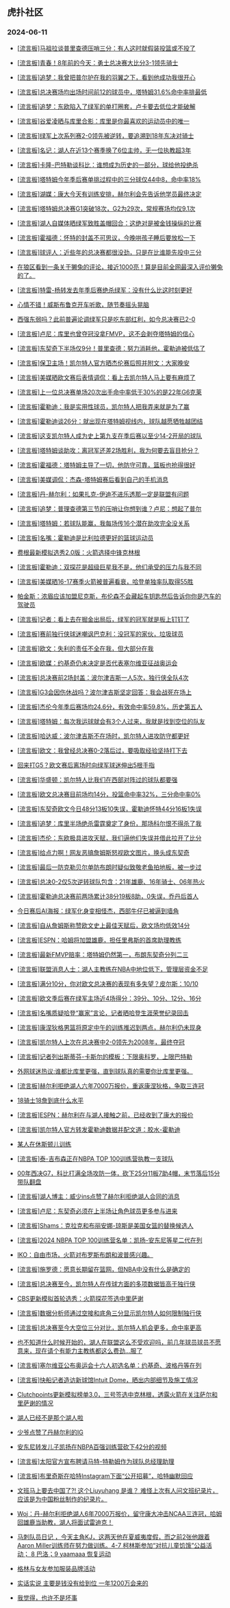 ## 虎扑社区 
### 2024-06-11

+ [[流言板]马祖拉谈普里查德压哨三分：有人这时就假装投篮或不投了](https://bbs.hupu.com/626755523.html)

+ [[流言板]青春！8年前的今天：勇士总决赛大比分3-1领先骑士](https://bbs.hupu.com/626756443.html)

+ [[流言板]追梦：我曾把普尔护在我的羽翼之下，看到他成功我很开心](https://bbs.hupu.com/626754081.html)

+ [[流言板]总决赛场均出场时间前12的球员中，塔特姆31.6%命中率排最低](https://bbs.hupu.com/626755135.html)

+ [[流言板]追梦：东欧陷入了绿军的单打圈套，卢卡要去低位才能破解](https://bbs.hupu.com/626753724.html)

+ [[流言板]谷爱凌晒与库里合影：库里是你最喜欢的运动员中的唯一](https://bbs.hupu.com/626755448.html)

+ [[流言板]绿军上次系列赛2-0领先被逆转，要追溯到18年东决对骑士](https://bbs.hupu.com/626756897.html)

+ [[流言板]名记：湖人在近13个赛季换了6位主帅，无一位执教超3年](https://bbs.hupu.com/626755949.html)

+ [[流言板]卡隆-巴特勒谈科比：谁想成为历史的一部分，球给他投绝杀](https://bbs.hupu.com/626756317.html)

+ [[流言板]塔特姆今年季后赛单挑过程中的三分球仅44中8，命中率18%](https://bbs.hupu.com/626754728.html)

+ [[流言板]湖媒：康大今天有训练安排，赫尔利会先告诉他学员最终决定](https://bbs.hupu.com/626755776.html)

+ [[流言板]塔特姆总决赛G1突破18次，G2为29次，常规赛场均仅9.1次](https://bbs.hupu.com/626757183.html)

+ [[流言板]湖人自媒体晒绿军致胜盖帽回合：这绝对是被金钱操纵的比赛](https://bbs.hupu.com/626752939.html)

+ [[流言板]霍福德：怀特的封盖不可思议，今晚哄孩子睡后要放松一下](https://bbs.hupu.com/626756184.html)

+ [[流言板]球评人：近些年的总决赛都很没劲，只是在比谁能先投中三分](https://bbs.hupu.com/626756832.html)

+ [在狼区看到一条关于獭兔的评论，接近1000亮！算是目前全网最深入评价獭兔的了。](https://bbs.hupu.com/626752469.html)

+ [[流言板]特雷-杨转发去年季后赛绝杀绿军：没有什么比这时刻更好](https://bbs.hupu.com/626755681.html)

+ [心情不错！威斯布鲁克开车听歌，随节奏摇头晃脑](https://bbs.hupu.com/626756693.html)

+ [西强东弱吗？此前普遍论调绿军只是吃东部红利，如今总决赛已2-0](https://bbs.hupu.com/626751886.html)

+ [[流言板]卢尼：库里也曾夺冠没拿FMVP，这不会剥夺塔特姆的信心](https://bbs.hupu.com/626751613.html)

+ [[流言板]东契奇下半场仅9分！普里查德：努力消耗他，霍勒迪被低估了](https://bbs.hupu.com/626756101.html)

+ [[流言板]保卫主场！凯尔特人官方晒杰伦赛后照并附文：大家晚安](https://bbs.hupu.com/626756375.html)

+ [[流言板]美媒晒欧文赛后表情调侃：看上去凯尔特人马上要有麻烦了](https://bbs.hupu.com/626754873.html)

+ [[流言板]上一位总决赛单场20次出手命中率低于30%的是22年G6克莱](https://bbs.hupu.com/626752286.html)

+ [[流言板]霍勒迪：我是实用性球员，凯尔特人把我弄来就是为了赢](https://bbs.hupu.com/626756340.html)

+ [[流言板]霍勒迪谈26分：就出现在塔特姆视线内，球队越愿牺牲越团结](https://bbs.hupu.com/626755753.html)

+ [[流言板]这支凯尔特人成为史上第九支在季后赛以至少14-2开局的球队](https://bbs.hupu.com/626754078.html)

+ [[流言板]塔特姆谈助攻：离冠军还差2场胜利，我为何要去盲目抢分？](https://bbs.hupu.com/626750023.html)

+ [[流言板]霍福德：塔特姆主导了一切，他防守可靠，篮板也抢得很好](https://bbs.hupu.com/626755483.html)

+ [[流言板]美媒调侃：杰森-塔特姆赛后看到自己的手机消息](https://bbs.hupu.com/626750629.html)

+ [[流言板]丹-赫尔利：如果扎克-伊迪不进乐透那一定是联盟有问题](https://bbs.hupu.com/626752533.html)

+ [[流言板]追梦：普理查德第三节的压哨让你想到谁？卢尼：想起了普尔](https://bbs.hupu.com/626753920.html)

+ [[流言板]塔特姆：若球队能赢，我每场传16个潜在助攻完全没关系](https://bbs.hupu.com/626754585.html)

+ [[流言板]名嘴：霍勒迪是比利拉德更好的篮球运动员](https://bbs.hupu.com/626754793.html)

+ [费根最新模拟选秀2.0版：火箭选择中锋克林根](https://bbs.hupu.com/626755651.html)

+ [[流言板]霍勒迪：双探花是超级巨星我不是，他们承受的压力与我不同](https://bbs.hupu.com/626750261.html)

+ [[流言板]美媒晒16-17赛季火箭被普遍看衰，哈登单独率队取得55胜](https://bbs.hupu.com/626751599.html)

+ [帕金斯：浓眉应该加盟尼克斯，布伦森不会藏起车钥匙然后告诉你你是汽车的驾驶员](https://bbs.hupu.com/626754830.html)

+ [[流言板]记者：看上去在掘金出局后，绿军的冠军就是板上钉钉了](https://bbs.hupu.com/626754952.html)

+ [[流言板]赛前独行侠球迷嘲讽巴克利：没冠军的家伙，垃圾球员](https://bbs.hupu.com/626754797.html)

+ [[流言板]欧文：失利的责任不全在我，但大部分在我](https://bbs.hupu.com/626749751.html)

+ [[流言板]欧媒：约基奇仍未决定是否代表塞尔维亚征战奥运会](https://bbs.hupu.com/626755376.html)

+ [[流言板]总决赛前2场封盖：波尔津吉斯一人5次，独行侠全队4次](https://bbs.hupu.com/626756265.html)

+ [[流言板]G3会因伤休战吗？波尔津吉斯坚定回答：我会战死在场上](https://bbs.hupu.com/626748940.html)

+ [[流言板]杰伦今年季后赛场均24.6分，有效命中率59.8%，历史第五人](https://bbs.hupu.com/626757284.html)

+ [[流言板]塔特姆：每次我运球就会有3个人过来，我就是找到空位的队友](https://bbs.hupu.com/626750328.html)

+ [[流言板]哈达威：波尔津吉斯不在场时，凯尔特人进攻防守都更好](https://bbs.hupu.com/626756628.html)

+ [[流言板]欧文：我曾经总决赛0-2落后过，要吸取经验坚持打下去](https://bbs.hupu.com/626749931.html)

+ [回来打G5？欧文赛后离场时向绿军球迷伸出5根手指](https://bbs.hupu.com/626750887.html)

+ [[流言板]华盛顿：凯尔特人比我们在西部对阵过的球队都要强](https://bbs.hupu.com/626749632.html)

+ [[流言板]欧文总决赛目前场均14分，投篮命中率32%，三分命中率0%](https://bbs.hupu.com/626748045.html)

+ [[流言板]东契奇欧文今日48分13板10失误，霍勒迪怀特44分16板1失误](https://bbs.hupu.com/626749306.html)

+ [[流言板]追梦：库里半场绝杀雷霆奠定了身份，那场科尔恨不得杀了我](https://bbs.hupu.com/626751469.html)

+ [[流言板]杰伦：东欧极具进攻天赋，我们逼他们失误并借此拉开了比分](https://bbs.hupu.com/626756344.html)

+ [[流言板]给点力啊！网友恶搞詹姆斯怒视欧文图片，换头成东契奇](https://bbs.hupu.com/626748935.html)

+ [[流言板]最后一防克勒贝尔单防布朗时疑似致敬老鱼拍地板，被一步过](https://bbs.hupu.com/626748877.html)

+ [[流言板]总决0-2仅5次逆转球队包含：21年雄鹿、16年骑士、06年热火](https://bbs.hupu.com/626749483.html)

+ [[流言板]霍勒迪总决赛前两场累计38分19板8助，0失误，乔丹后首人](https://bbs.hupu.com/626749029.html)

+ [今日赛后AI海报：绿军化身变相怪杰，西部牛仔已被逼到墙角](https://bbs.hupu.com/626750520.html)

+ [[流言板]自从詹姆斯称赞欧文史上最佳天赋后，欧文场均低效14分](https://bbs.hupu.com/626747959.html)

+ [[流言板]ESPN：哈姆将加盟雄鹿，担任里弗斯的首席助理教练](https://bbs.hupu.com/626757841.html)

+ [[流言板]最新FMVP赔率：塔特姆仍然第一，布朗东契奇分列二三](https://bbs.hupu.com/626757576.html)

+ [[流言板]联盟消息人士：湖人主教练在NBA中地位低下，管理层资金不足](https://bbs.hupu.com/626757878.html)

+ [[流言板]满分10分，你对欧文总决赛的表现有多失望？皮尔斯：10/10](https://bbs.hupu.com/626757583.html)

+ [[流言板]欧文季后赛在绿军主场近4场得分：39分、10分、12分、16分](https://bbs.hupu.com/626757650.html)

+ [[流言板]名嘴质疑哈登“赢家”言论，记者晒哈登生涯荣誉纪录回击](https://bbs.hupu.com/626757620.html)

+ [[流言板]康涅狄格男篮将原定中午的训练推迟到两点，赫尔利仍未现身](https://bbs.hupu.com/626757982.html)

+ [[流言板]凯尔特人上次在总决赛中2-0领先为2008年，最终夺冠](https://bbs.hupu.com/626755372.html)

+ [[流言板]记者列出斯蒂芬-卡斯尔的模板：下限奥科罗，上限巴特勒](https://bbs.hupu.com/626757607.html)

+ [外网球迷热议:谁都比库里更强，直到球队真的需要你比库里更强。](https://bbs.hupu.com/626754465.html)

+ [[流言板]赫尔利拒绝湖人六年7000万报价，重返康涅狄格，争取三连冠](https://bbs.hupu.com/626758384.html)

+ [18骑士18詹到底什么水平](https://bbs.hupu.com/626757286.html)

+ [[流言板]ESPN：赫尔利在与湖人接触之前，已经收到了康大的报价](https://bbs.hupu.com/626758448.html)

+ [[流言板]凯尔特人官方转发霍勒迪数据并配文道：胶水-霍勒迪](https://bbs.hupu.com/626758422.html)

+ [某人在休斯顿儿训练](https://bbs.hupu.com/626757937.html)

+ [[流言板]泰-吉布森正在NBPA TOP 100训练营执教一支球队](https://bbs.hupu.com/626758314.html)

+ [00年西决G7，科比打满全场攻防一体，砍下25分11板7助4帽，末节落后15分带队翻盘](https://bbs.hupu.com/626756606.html)

+ [[流言板]湖人博主：威少ins点赞了赫尔利拒绝湖人合同的消息](https://bbs.hupu.com/626758667.html)

+ [[流言板]卢尼：东契奇必须在上半场让角色球员更多参与进来](https://bbs.hupu.com/626758551.html)

+ [[流言板]Shams：克拉克和布丽安娜-琼斯是美国女篮的替换候选人](https://bbs.hupu.com/626758531.html)

+ [[流言板]2024 NBPA TOP 100训练营名单：凯扬-安东尼等星二代在列](https://bbs.hupu.com/626758348.html)

+ [IKO：自由市场，火箭对布罗斯布朗和波普感兴趣。](https://bbs.hupu.com/626756908.html)

+ [[流言板]施罗德：愿意长期留在篮网，但NBA中没有什么是确定的](https://bbs.hupu.com/626758561.html)

+ [[流言板]总决赛至今，凯尔特人在传球方面的多项数据皆高于独行侠](https://bbs.hupu.com/626758626.html)

+ [CBS更新模拟首轮选秀：火箭探花签选中里萨谢](https://bbs.hupu.com/626752923.html)

+ [[流言板]数据分析师通过空接和底角三分显示凯尔特人如何限制独行侠](https://bbs.hupu.com/626758609.html)

+ [[流言板]总决赛至今大空位三分对比，凯尔特人机会更多，命中率更高](https://bbs.hupu.com/626758717.html)

+ [也不知道什么时候开始的，湖人在联盟这么不受欢迎吗，前几年球员球员不愿意来，现在请个有能力主教练都这么费劲…服了](https://bbs.hupu.com/626758436.html)

+ [[流言板]塞尔维亚公布奥运会十六人初选名单：约基奇、波格丹等在列](https://bbs.hupu.com/626758757.html)

+ [[流言板]快船记者造访新球馆Intuit Dome，晒出内部细节及施工情况](https://bbs.hupu.com/626758796.html)

+ [Clutchpoints更新模拟榜单3.0，三号签选中克林根，透露火箭在关注萨尔和里萨谢的情况](https://bbs.hupu.com/626758719.html)

+ [湖人已经不是那个湖人啦](https://bbs.hupu.com/626758658.html)

+ [少爷点赞了丹赫尔利的IG](https://bbs.hupu.com/626758605.html)

+ [安东尼转发儿子凯扬在NBPA百强训练营砍下42分的视频](https://bbs.hupu.com/626758847.html)

+ [[流言板]太阳官方宣布聘请马特-特勒姆作为球队总经理助理](https://bbs.hupu.com/626758781.html)

+ [[流言板]布里奇斯在哈特Instagram下面“公开招募”，哈特幽默回应](https://bbs.hupu.com/626758937.html)

+ [文班马上要去中国了?!  这个Liuyuhang 是谁？ 难怪上次有人问文班纪录片，应该是为中国粉丝制作的纪录片。](https://bbs.hupu.com/626758821.html)

+ [Woj：丹-赫尔利拒绝湖人6年7000万报价，留守康大冲击NCAA三连冠，哈姆回雄鹿当助教，湖人将面试雷迪克！](https://bbs.hupu.com/626758919.html)

+ [马刺队员日记 ，今天主角KJ，这两天他在夏威夷度假，而之前2张他跟着Aaron Miller训练师在努力做训练。4-7 柯林斯参加“对抗儿童饥饿”公益活动； 8 巴洛；9 yaamaaa 恢复运动](https://bbs.hupu.com/626758810.html)

+ [格林与女友参加服装品牌活动](https://bbs.hupu.com/626758836.html)

+ [实话实说 主要是钱没有给到位 一年1200万会来的](https://bbs.hupu.com/626758766.html)

+ [我觉得，也许不是坏事](https://bbs.hupu.com/626758708.html)

